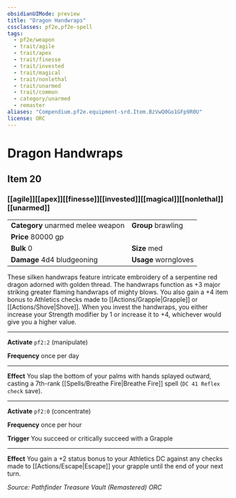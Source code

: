 ```yaml
---
obsidianUIMode: preview
title: "Dragon Handwraps"
cssclasses: pf2e,pf2e-spell
tags:
  - pf2e/weapon
  - trait/agile
  - trait/apex
  - trait/finesse
  - trait/invested
  - trait/magical
  - trait/nonlethal
  - trait/unarmed
  - trait/common
  - category/unarmed
  - remaster
aliases: "Compendium.pf2e.equipment-srd.Item.BzVwQ0Go1GFp9R0U"
license: ORC
---
```

# Dragon Handwraps
## Item 20
### [[agile]][[apex]][[finesse]][[invested]][[magical]][[nonlethal]][[unarmed]]

|  |  |
| -- | -- |
| **Category** unarmed melee weapon | **Group** brawling |
| **Price** 80000 gp |  |
| **Bulk** 0 | **Size** med |
| **Damage** 4d4 bludgeoning  | **Usage** worngloves |



These silken handwraps feature intricate embroidery of a serpentine red dragon adorned with golden thread. The handwraps function as +3 major striking greater flaming handwraps of mighty blows. You also gain a +4 item bonus to Athletics checks made to [[Actions/Grapple|Grapple]] or [[Actions/Shove|Shove]]. When you invest the handwraps, you either increase your Strength modifier by 1 or increase it to +4, whichever would give you a higher value.

* * *

**Activate** `pf2:2` (manipulate)

**Frequency** once per day

* * *

**Effect** You slap the bottom of your palms with hands splayed outward, casting a 7th-rank [[Spells/Breathe Fire|Breathe Fire]] spell (`DC 41 Reflex check` save).

* * *

**Activate** `pf2:0` (concentrate)

**Frequency** once per hour

**Trigger** You succeed or critically succeed with a Grapple

* * *

**Effect** You gain a +2 status bonus to your Athletics DC against any checks made to [[Actions/Escape|Escape]] your grapple until the end of your next turn.

*Source: Pathfinder Treasure Vault (Remastered)*
*ORC*